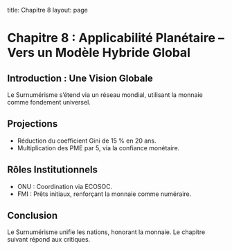 
title: Chapitre 8
layout: page
# Chapitre 8 : Applicabilité Planétaire – Vers un Modèle Hybride Global

## Introduction : Une Vision Globale

Le Surnumérisme s’étend via un réseau mondial, utilisant la monnaie comme fondement universel. <!-- NOTE : Ajouter un rôle pour l'Union Africaine -->

## Projections

- Réduction du coefficient Gini de 15 % en 20 ans.  
- Multiplication des PME par 5, via la confiance monétaire. <!-- NOTE : Projection pour l'Afrique subsaharienne -->

## Rôles Institutionnels

- ONU : Coordination via ECOSOC.  
- FMI : Prêts initiaux, renforçant la monnaie comme numéraire. <!-- NOTE : Inclure la BAD pour l'Afrique -->

## Conclusion

Le Surnumérisme unifie les nations, honorant la monnaie. Le chapitre suivant répond aux critiques. <!-- NOTE : Transition avec un défi africain -->